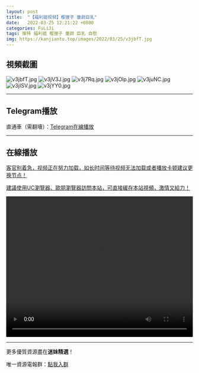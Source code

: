 ```yaml
---
layout: post
title:  "【福利姬视频】樱狸子 童颜巨乳"
date:   2022-03-25 12:21:22 +0800
categories: FuLiJi
tags: 推特 福利姬 樱狸子 童颜 巨乳 自慰
img: https://kanjiantu.top/images/2022/03/25/v3jbfT.jpg
---
```



## 視頻截圖

![v3jbfT.jpg](https://kanjiantu.top/images/2022/03/25/v3jbfT.jpg)
![v3jV3J.jpg](https://kanjiantu.top/images/2022/03/25/v3jV3J.jpg)
![v3j7Rq.jpg](https://kanjiantu.top/images/2022/03/25/v3j7Rq.jpg)
![v3jOlp.jpg](https://kanjiantu.top/images/2022/03/25/v3jOlp.jpg)
![v3juNC.jpg](https://kanjiantu.top/images/2022/03/25/v3juNC.jpg)
![v3jISV.jpg](https://kanjiantu.top/images/2022/03/25/v3jISV.jpg)
![v3jYY0.jpg](https://kanjiantu.top/images/2022/03/25/v3jYY0.jpg)

* * *
## Telegram播放

直通車（需翻墻）：[Telegram在線播放](https://t.me/mimeijingxuan/319)

* * *
## 在線播放
<u>客官别着急，视频正在努力加载，如长时间等待视频无法加载或者播放卡顿建议更换节点！</u>

<u>建議使用UC瀏覽器、歐朋瀏覽器訪問本站，可直接緩存本站視頻，激情又給力！</u>
<center><video src="https://cdn.publer.io/uploads/videos/6245d023db279736bfa80688/3aa3e774fb2bcb1923f726e957e484b7.mp4" width="100%" height="380px" controls="controls"></video></center>


* * *
更多優質資源盡在**迷妹精選**！

唯一資源電報群：[點我入群](https://t.me/mimeijingxuan)



